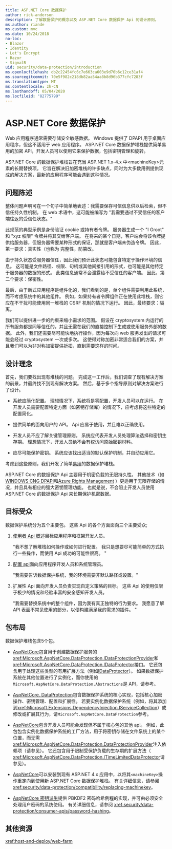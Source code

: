 ```yaml
---
title: ASP.NET Core 数据保护
author: rick-anderson
description: 了解数据保护的概念以及 ASP.NET Core 数据保护 Api 的设计原则。
ms.author: riande
ms.custom: mvc
ms.date: 10/24/2018
no-loc:
- Blazor
- Identity
- Let's Encrypt
- Razor
- SignalR
uid: security/data-protection/introduction
ms.openlocfilehash: db2c22454fc6c7e663ca603e9d70b6c12ce31af4
ms.sourcegitcommit: 70e5f982c218db82aa54aa8b8d96b377cfc7283f
ms.translationtype: MT
ms.contentlocale: zh-CN
ms.lasthandoff: 05/04/2020
ms.locfileid: "82775799"
---
```

# <a name="aspnet-core-data-protection"></a>ASP.NET Core 数据保护

Web 应用程序通常需要存储安全敏感数据。 Windows 提供了 DPAPI 用于桌面应用程序，但这不适用于 web 应用程序。 ASP.NET Core 数据保护堆栈提供简单易用的加密 API，开发人员可以使用它来保护数据，包括密钥管理和旋转。

ASP.NET Core 的数据保护堆栈旨在充当 ASP.NET 1.x-4.x 中&lt;machineKey&gt;元素的长期替换项。 它旨在解决旧加密堆栈的许多缺点，同时为大多数用例提供现成的解决方案，最新的应用程序可能会遇到这种情况。

## <a name="problem-statement"></a>问题陈述

整体问题声明可在一个句子中简单地表述：我需要保存可信信息供以后检索，但不信任持久性机制。 在 web 术语中，这可能被编写为 "我需要通过不受信任的客户端往返的受信任状态。"

此规范的典型示例是身份验证 cookie 或持有者令牌。 服务器生成一个 "I Groot" 和 "xyz 权限" 令牌并将其交给客户端。 在将来的某个日期，客户端会将该令牌提供给服务器，但服务器需要某种形式的保证，那就是客户端未伪造令牌。 因此，第一要求：真实性（也称为 完整性，防篡改。

由于持久状态受服务器信任，因此我们预计此状态可能包含特定于操作环境的信息。 这可能是文件路径、权限、句柄或其他间接引用的形式，也可能是其他特定于服务器的数据的形式。 此类信息通常不会泄露给不受信任的客户端。 因此，第二个要求：保密性。

最后，由于新式应用程序是组件化的，我们看到的是，单个组件需要利用此系统，而不考虑系统中的其他组件。 例如，如果持有者令牌组件正在使用此堆栈，则它应在不干扰可能使用同一堆栈的 CSRF 机制的情况下运行。 因此，最终要求：隔离。

我们可以提供进一步的约束来缩小需求的范围。 假设在 cryptosystem 内运行的所有服务都是同等信任的，并且无需在我们的直接控制下生成或使用服务外部的数据。 此外，我们还需要尽可能快地执行操作，因为每次向 web 服务发出的请求可能会经过 cryptosystem 一次或多次。 这使得对称加密非常适合我们的方案，并且我们可以为非对称加密提供折扣，直到需要这样的时间。

## <a name="design-philosophy"></a>设计理念

首先，我们要找出现有堆栈的问题。 完成这一工作后，我们调查了现有解决方案的前景，并最终找不到现有解决方案。 然后，基于多个指导原则对解决方案进行了设计。

* 系统应简化配置。 理想情况下，系统将是零配置，开发人员可以在运行。 在开发人员需要配置特定方面（如密钥存储库）的情况下，应考虑将这些特定的配置简化。

* 提供简单的面向用户的 API。 Api 应易于使用，并且难以正确使用。

* 开发人员不应了解关键管理原则。 系统应代表开发人员处理算法选择和密钥生存期。 理想情况下，开发人员绝不会有权访问原始密钥材料。

* 应尽可能保护密钥。 系统应该找出适当的默认保护机制，并自动应用它。

考虑到这些原则，我们开发了简单[易用](xref:security/data-protection/using-data-protection)的数据保护堆栈。

ASP.NET Core 的数据保护 Api 主要用于机密负载的无限持久性。 其他技术（如[WINDOWS CNG DPAPI](https://msdn.microsoft.com/library/windows/desktop/hh706794%28v=vs.85%29.aspx)和[Azure Rights Management](/rights-management/) ）更适用于无限存储的情况，并且具有相应的强大密钥管理功能。 也就是说，不会阻止开发人员使用 ASP.NET Core 的数据保护 Api 来长期保护机密数据。

## <a name="audience"></a>目标受众

数据保护系统分为五个主要包。 这些 Api 的各个方面面向三个主要受众;

1. [使用者 Api 概述](xref:security/data-protection/consumer-apis/overview)目标应用程序和框架开发人员。

   "我不想了解堆栈如何操作或如何进行配置。 我只是想要尽可能简单的方式执行一些操作，而使用 Api 成功的可能性很高。 "

2. [配置 api](xref:security/data-protection/configuration/overview)面向应用程序开发人员和系统管理员。

   "我需要告诉数据保护系统，我的环境需要非默认路径或设置。"

3. 扩展性 Api 面向开发人员负责实现自定义策略的目标。 这些 Api 的使用仅限于极少的情况和经验丰富的安全感知开发人员。

   "我需要替换系统中的整个组件，因为我有真正独特的行为要求。 我愿意了解 API 表面不常见使用的部分，以便构建满足我的需求的插件。 "

## <a name="package-layout"></a>包布局

数据保护堆栈包含5个包。

* [AspNetCore](https://www.nuget.org/packages/Microsoft.AspNetCore.DataProtection.Abstractions/)包含用于创建数据保护服务的<xref:Microsoft.AspNetCore.DataProtection.IDataProtectionProvider>和<xref:Microsoft.AspNetCore.DataProtection.IDataProtector>接口。 它还包含用于处理这些类型的有用扩展方法（例如[IDataProtector](xref:Microsoft.AspNetCore.DataProtection.DataProtectionCommonExtensions.Protect*)）。 如果数据保护系统在其他位置进行了实例化，而你使用的`Microsoft.AspNetCore.DataProtection.Abstractions`是 API，请参考。

* [AspNetCore. DataProtection](https://www.nuget.org/packages/Microsoft.AspNetCore.DataProtection/)包含数据保护系统的核心实现，包括核心加密操作、密钥管理、配置和扩展性。 若要实例化数据保护系统（例如，将其添加到<xref:Microsoft.Extensions.DependencyInjection.IServiceCollection>）或修改或扩展其行为，请`Microsoft.AspNetCore.DataProtection`参考。

* [AspNetCore](https://www.nuget.org/packages/Microsoft.AspNetCore.DataProtection.Extensions/)包含开发人员可能会发现但不属于核心包的其他 api。 例如，此包包含实例化数据保护系统的工厂方法，用于将密钥存储在文件系统上的某个位置，而无需<xref:Microsoft.AspNetCore.DataProtection.DataProtectionProvider>注入依赖项（请参见）。 它还包含用于限制受保护负载的生存期的扩展方法（ <xref:Microsoft.AspNetCore.DataProtection.ITimeLimitedDataProtector>请参见）。

* [AspNetCore](https://www.nuget.org/packages/Microsoft.AspNetCore.DataProtection.SystemWeb/)可以安装到现有 ASP.NET 4.x 应用中，以将其`<machineKey>`操作重定向到使用新 ASP.NET Core 数据保护堆栈。 有关详细信息，请参阅 <xref:security/data-protection/compatibility/replacing-machinekey>。

* [AspNetCore 密钥派生](https://www.nuget.org/packages/Microsoft.AspNetCore.Cryptography.KeyDerivation/)提供 PBKDF2 密码哈希例程的实现，并可由必须安全处理用户密码的系统使用。 有关详细信息，请参阅 <xref:security/data-protection/consumer-apis/password-hashing>。

## <a name="additional-resources"></a>其他资源

<xref:host-and-deploy/web-farm>
